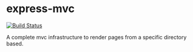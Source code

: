 # express-mvc
[![Build Status](https://travis-ci.org/ezzygemini/express-mvc.svg?branch=master)](https://travis-ci.org/ezzygemini/express-mvc)

A complete mvc infrastructure to render pages from a specific directory based.
